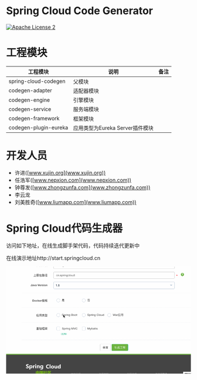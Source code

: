 # Spring Cloud Code Generator
[![Apache License 2](https://img.shields.io/badge/license-ASF2-blue.svg)](https://www.apache.org/licenses/LICENSE-2.0.txt)

# 工程模块

| 工程模块 | 说明 | 备注 |
| --- | --- | --- |
| spring-cloud-codegen | 父模块 |  |
| codegen-adapter | 适配器模块 |  |
| codegen-engine | 引擎模块 |  |
| codegen-service | 服务端模块 |  |
| codegen-framework | 框架模块 |  |
| codegen-plugin-eureka | 应用类型为Eureka Server插件模块 |  |

# 开发人员

*  许进([www.xujin.org](www.xujin.org))
*  任浩军([www.nepxion.com](www.nepxion.com))
*  钟尊发([www.zhongzunfa.com](www.zhongzunfa.com))
*  李云龙 
*  刘美胜奇([www.liumapp.com](www.liumapp.com))

# Spring Cloud代码生成器
访问如下地址，在线生成脚手架代码，代码持续迭代更新中

在线演示地址http://start.springcloud.cn
  
![切换效果](/codegen-docs/tmp.gif)


